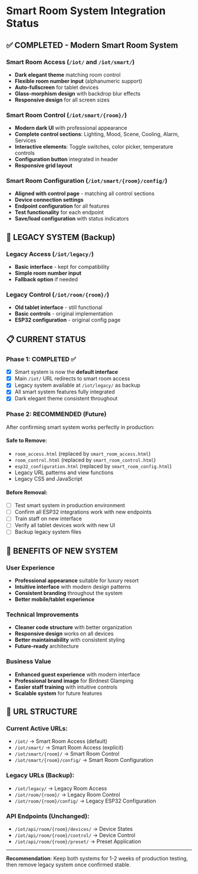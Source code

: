 # Smart Room System Integration Status

## ✅ COMPLETED - Modern Smart Room System

### **Smart Room Access** (`/iot/` and `/iot/smart/`)
- **Dark elegant theme** matching room control
- **Flexible room number input** (alphanumeric support)
- **Auto-fullscreen** for tablet devices
- **Glass-morphism design** with backdrop blur effects
- **Responsive design** for all screen sizes

### **Smart Room Control** (`/iot/smart/{room}/`)
- **Modern dark UI** with professional appearance
- **Complete control sections**: Lighting, Mood, Scene, Cooling, Alarm, Services
- **Interactive elements**: Toggle switches, color picker, temperature controls
- **Configuration button** integrated in header
- **Responsive grid layout**

### **Smart Room Configuration** (`/iot/smart/{room}/config/`)
- **Aligned with control page** - matching all control sections
- **Device connection settings**
- **Endpoint configuration** for all features
- **Test functionality** for each endpoint
- **Save/load configuration** with status indicators

## 🔄 LEGACY SYSTEM (Backup)

### **Legacy Access** (`/iot/legacy/`)
- **Basic interface** - kept for compatibility
- **Simple room number input**
- **Fallback option** if needed

### **Legacy Control** (`/iot/room/{room}/`)
- **Old tablet interface** - still functional
- **Basic controls** - original implementation
- **ESP32 configuration** - original config page

## 📋 CURRENT STATUS

### **Phase 1: COMPLETED ✅**
- [x] Smart system is now the **default interface**
- [x] Main `/iot/` URL redirects to smart room access
- [x] Legacy system available at `/iot/legacy/` as backup
- [x] All smart system features fully integrated
- [x] Dark elegant theme consistent throughout

### **Phase 2: RECOMMENDED (Future)**
After confirming smart system works perfectly in production:

#### **Safe to Remove:**
- `room_access.html` (replaced by `smart_room_access.html`)
- `room_control.html` (replaced by `smart_room_control.html`) 
- `esp32_configuration.html` (replaced by `smart_room_config.html`)
- Legacy URL patterns and view functions
- Legacy CSS and JavaScript

#### **Before Removal:**
- [ ] Test smart system in production environment
- [ ] Confirm all ESP32 integrations work with new endpoints
- [ ] Train staff on new interface
- [ ] Verify all tablet devices work with new UI
- [ ] Backup legacy system files

## 🎯 BENEFITS OF NEW SYSTEM

### **User Experience**
- **Professional appearance** suitable for luxury resort
- **Intuitive interface** with modern design patterns
- **Consistent branding** throughout the system
- **Better mobile/tablet experience**

### **Technical Improvements**
- **Cleaner code structure** with better organization
- **Responsive design** works on all devices
- **Better maintainability** with consistent styling
- **Future-ready** architecture

### **Business Value**
- **Enhanced guest experience** with modern interface
- **Professional brand image** for Birdnest Glamping
- **Easier staff training** with intuitive controls
- **Scalable system** for future features

## 🔗 URL STRUCTURE

### **Current Active URLs:**
- `/iot/` → Smart Room Access (default)
- `/iot/smart/` → Smart Room Access (explicit)
- `/iot/smart/{room}/` → Smart Room Control
- `/iot/smart/{room}/config/` → Smart Room Configuration

### **Legacy URLs (Backup):**
- `/iot/legacy/` → Legacy Room Access
- `/iot/room/{room}/` → Legacy Room Control
- `/iot/room/{room}/config/` → Legacy ESP32 Configuration

### **API Endpoints (Unchanged):**
- `/iot/api/room/{room}/devices/` → Device States
- `/iot/api/room/{room}/control/` → Device Control
- `/iot/api/room/{room}/preset/` → Preset Application

---

**Recommendation**: Keep both systems for 1-2 weeks of production testing, then remove legacy system once confirmed stable.